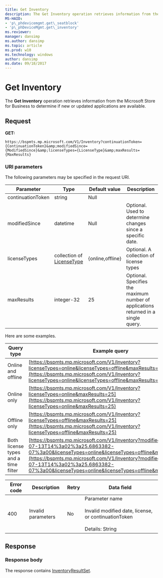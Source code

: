 ```yaml
---
title: Get Inventory
description: The Get Inventory operation retrieves information from the Microsoft Store for Business to determine if new or updated applications are available.
MS-HAID:
- 'p\_phdevicemgmt.get\_seatblock'
- 'p\_phDeviceMgmt.get\_inventory'
ms.reviewer: 
manager: dansimp
ms.author: dansimp
ms.topic: article
ms.prod: w10
ms.technology: windows
author: dansimp
ms.date: 09/18/2017
---
```


# Get Inventory

The **Get Inventory** operation retrieves information from the Microsoft Store for Business to determine if new or updated applications are available.

## Request

**GET:**

```http
https://bspmts.mp.microsoft.com/V1/Inventory?continuationToken={ContinuationToken}&amp;modifiedSince={ModifiedSince}&amp;licenseTypes={LicenseType}&amp;maxResults={MaxResults}
```
### URI parameters

The following parameters may be specified in the request URI.

|Parameter|Type|Default value|Description|
|--- |--- |--- |--- |
|continuationToken|string|Null||
|modifiedSince|datetime|Null|Optional. Used to determine changes since a specific date.|
|licenseTypes|collection of [LicenseType](data-structures-windows-store-for-business.md#licensetype)|{online,offline}|Optional. A collection of license types|
|maxResults|integer-32|25|Optional. Specifies the maximum number of applications returned in a single query.|

Here are some examples.

|Query type|Example query|
|--- |--- |
|Online and offline|[https://bspmts.mp.microsoft.com/V1/Inventory?licenseTypes=online&licenseTypes=offline&maxResults=25](https://bspmts.mp.microsoft.com/V1/Inventory?licenseTypes=online&licenseTypes=offline&maxResults=25)|
|Online only|[https://bspmts.mp.microsoft.com/V1/Inventory?licenseTypes=online&maxResults=25](https://bspmts.mp.microsoft.com/V1/Inventory?licenseTypes=online&maxResults=25)|
|Offline only|[https://bspmts.mp.microsoft.com/V1/Inventory?licenseTypes=offline&maxResults=25](https://bspmts.mp.microsoft.com/V1/Inventory?licenseTypes=offline&maxResults=25)|
|Both license types and a time filter|[https://bspmts.mp.microsoft.com/V1/Inventory?modifiedSince=2015-07-13T14%3a02%3a25.6863382-07%3a00&licenseTypes=online&licenseTypes=offline&maxResults=25](https://bspmts.mp.microsoft.com/V1/Inventory?modifiedSince=2015-07-13T14%3a02%3a25.6863382-07%3a00&licenseTypes=online&licenseTypes=offline&maxResults=25)|

|Error code|Description|Retry|Data field|
|--- |--- |--- |--- |
|400|Invalid parameters|No|Parameter name<br><br>Invalid modified date, license, or continuationToken<br><br>Details: String|

## Response

### Response body

The response contains [InventoryResultSet](data-structures-windows-store-for-business.md#inventoryresultset).

 






